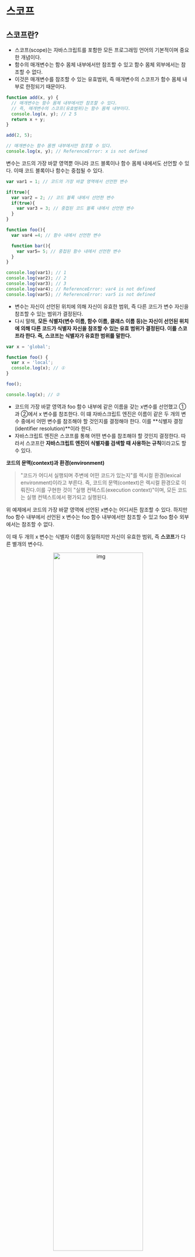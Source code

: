 # 스코프

## 스코프란?

- 스코프(scope)는 자바스크립트를 포함한 모든 프로그래밍 언어의 기본적이며 중요한 개념이다.
- 함수의 매개변수는 함수 몸체 내부에서만 참조할 수 있고 함수 몸체 외부에서는 참조할 수 없다.
- 이것은 매개변수를 참조할 수 있는 유효범위, 즉 매개변수의 스코프가 함수 몸체 내부로 한정되기 때문이다.

```javascript
function add(x, y) {
  // 매개변수는 함수 몸체 내부에서만 참조할 수 있다.
  // 즉, 매개변수의 스코프(유효범위)는 함수 몸체 내부이다.
  console.log(x, y); // 2 5
  return x + y;
}

add(2, 5);

// 매개변수는 함수 몸첸 내부에서만 참조할 수 있다.
console.log(x, y); // ReferenceError: x is not defined
```

변수는 코드의 가장 바깥 영역뿐 아니라 코드 블록이나 함수 몸체 내에서도 선언할 수 있다. 이때 코드 블록이나 함수는 중첩될 수 있다.

```javascript
var var1 = 1; // 코드의 가장 바깥 영역에서 선언한 변수

if(true){
  var var2 = 2; // 코드 블록 내에서 선언한 변수
  if(true){
    var var3 = 3; // 중첩된 코드 블록 내에서 선언한 변수
  }
}

function foo(){
  var var4 =4; // 함수 내에서 선언한 변수

  function bar(){
    var var5= 5; // 중첩된 함수 내에서 선언한 변수
  }
}

console.log(var1); // 1
console.log(var2); // 2
console.log(var3); // 3
console.log(var4); // ReferenceError: var4 is not defined
console.log(var5); // ReferenceError: var5 is not defined
```

- 변수는 자신이 선언된 위치에 의해 자신이 유효한 범위, 즉 다른 코드가 변수 자신을 참조할 수 있는 범위가 결정된다.
- 다시 말해, **모든 식별자(변수 이름, 함수 이름, 클래스 이름 등)는 자신이 선언된 위치에 의해 다른 코드가 식별자 자신을 참조할 수 있는 유효 범위가 결정된다. 이를 스코프라 한다. 즉, 스코프는 식별자가 유효한 범위를 말한다.**

```javascript
var x = 'global';

function foo() {
  var x = 'local';
  console.log(x); // ①
}

foo();

console.log(x); // ②
```

- 코드의 가장 바깥 영역과 foo 함수 내부에 같은 이름을 갖는 x변수를 선언했고 ①과 ②에서 x 변수를 참조한다. 이 떄 자바스크립트 엔진은 이름이 같은 두 개의 변수 중에서 어떤 변수를 참조해야 할 것인지를 결정해야 한다. 이를 **식별자 결정(identifier resolution)**이라 한다.
- 자바스크립트 엔진은 스코프를 통해 어떤 변수를 참조해야 할 것인지 결정한다. 따라서 스코프란 **자바스크립트 엔진이 식별자를 검색할 때 사용하는 규칙**이라고도 할 수 있다.

**코드의 문맥(context)과 환경(environment)**

<blockquote>"코드가 어디서 실행되며 주변에 어떤 코드가 있는지"를 렉시컬 환경(lexical environment)이라고 부른다. 즉, 코드의 문맥(context)은 렉시컬 환경으로 이뤄진다.이를 구현한 것이 "실행 컨텍스트(execution context)"이며, 모든 코드는 실행 컨텍스트에서 평가되고 실행된다.</blockquote>

위 예제에서 코드의 가장 바깥 영역에 선언된 x변수는 어디서든 참조할 수 있다. 하지만 foo 함수 내부에서 선언된 x 변수는 foo 함수 내부에서만 참조할 수 있고 foo 함수 외부에서는 참조할 수 없다.

이 때 두 개의 x 변수는 식별자 이름이 동일하지만 자신이 유효한 범위, 즉 **스코프**가 다른 별개의 변수다.

<p align="center"><img src="https://poiemaweb.com/assets/fs-images/13-1.png" alt="img" width="70%" /></p>

만약 스코프라는 개념이 없다면 같은 이름을 갖는 변수는 충돌을 일으키므로 프로그램 전체에서 하나밖에 사용할 수 없다.

식별자는 어떤 값을 구별할 수 있어야 하므로 유일해야 한다. 따라서 식별자인 변수 이름은 중복될 수 없다. 즉, **하나의 값은 유일한 식별자에 연결(name binding)되어야 한다.**

예를 들어, 파일 이름은 하나의 파일을 구별하여 식별할 수 있는 식별자다. 식별자인 파일 이름은 유일해야 한다. 하지만 우리는 컴퓨터를 사용할 때 하나의 파일 이름만 사용하지는 않는다. 식별자인 파일 이름을 중복해서 사용할 수 이유는 폴더(디렉터리)라는 개념이 있기 때문이다. 만약 폴더가 없다면 파일 이름은 유일해야 한다.

이와 마찬가지로 프로그래밍 언어에서는 스코프(유효 범위)를 식별자인 변수 이름의 충돌을 방지하여 같은 이름의 변수를 사용할 수 있게 한다. 스코프 내에서 식별자는 유일해야 하지만 다른 스코프에는 같은 이름의 식별자를 사용할 수 있다. 즉 스코프는 **네임 스페이스다**.

**<var 키워드로 선언한 변수의 중복 선언>**

<blockquote>var 키워드로 선언된 변수는 같은 스코프 내에서 중복 선언이 허용된다. 이는 의도치 않게 변수값이 재할당되어 변경되는 부작용을 발생시킨다.</blockquote>



```javascript
function foo() {
  var x = 1;
  // var 키워드로 선언된 변수는 같은 스코프 내에서 중복 선언을 허용한다.
  // 아래 변수 선언문은 자바스크립트 엔진에 의해 var 키워드가 없는 것처럼 동작한다.

  var x = 2;
  console.log(x); // 2
}
foo();
```

하지만 `let`이나 `const`키워드로 선언된 변수는 같은 스코프 내에서 중복 선언을 허용하지 않는다.

```javascript
function bar() {
  let x = 1;
  // let이나 const 키워드로 선언된 변수는 같은 스코프 내에서 중복 선언을 허용하지 않는다.
  let x = 2; // SyntaxError: Identifier 'x' has already been declared
}
bar();
```



## 스코프의 종류

코드는 전역(global)과 지역(local)으로 구분할 수 있다.

| 구분 | 설명                  | 스코프      | 변수      |
| ---- | --------------------- | ----------- | --------- |
| 전역 | 코드의 가장 바깥 영역 | 전역 스코프 | 전역 변수 |
| 지역 | 함수 몸체 내부        | 지역 스코프 | 지역 변수 |

이때 변수는 자신이 선언된 위치(전역 또는 지역)에 의해 자신이 유효한 범위인 스코프가 결정된다. 즉, 전역에서 선언된 변수는 전역 스코프를 갖는 변수이고, 지역에서 선언된 변수는 지역 스코프를 갖는 지역 변수다.



### 전역과 전역 스코프

<p align="center"><img src="https://poiemaweb.com/assets/fs-images/13-2.png" alt="img" width="70%" /></p>

- 전역이란 코드의 가장 바깥 영역을 말한다. 전역은 전역 스코프(global scope)를 만든다. 전역에 변수를 선언하면 전역 스코프를 갖는 전역 변수(global variable)가 된다. **전역 변수는 어디서든지 참조할 수 있다.**
- 위 예제에서 코드 가장 바깥 영역인 전역에서 선언된 x 변수와 y 변수는 전역 변수다. 전역 변수는 어디서든지 참조할 수 있으므로 함수 내부에서도 참조할 수 있다.
- outer 함수 내부에서 선언된 z 변수는 지역 변수다. 지역 변수 z는 자신의 지역 스코프인 outer 함수 내부와 하위 지역 스코프인 inner 함수 내부에서 참조할 수 있다. 하지만 지역 변수 z를 전역에서 참조하면 참조 에러가 발생한다.
- `inner`함수 내부에서 선언된 x 변수도 지역 변수다. 지역변수 x는 자신의 지역 스코프인 함수 inner 내부에서만 참조할 수 있다. 하지만 지역 변수 x를 전역 또는 `inner`함수 내부 이외의 지역에서 참조하면 에러가 발생한다.
- 그런데 `inner`함수 내부에서 선언된 x 변수 이외에 이름이 같은 전역 변수 x가 존재한다. 이 때 `inner`함수 내부에서 x변수를 참조하면 전역 변수 x를 참조하는 것이 아니라 inner 함수 내부에서 선언된 x 변수를 참조한다.
- 이는 **자바스크립트 엔진이 스코프 체인을 통해 참조할 변수를 검색(identifier resolution)했기 때문이다.**



### 지역과 지역 스코프

- 지역이란 **함수 몸체 내부**를 말한다. 지역은 지역 스코프를 만든다.
- 지역에 변수를 선언하면 지역 스코프를 갖는 지역 변수(local variable)가 된다.
- 지역 변수는 자신이 선언된 지역과 하위 지역(중첩 함수)에서만 참조할 수 있다.
- 다시 말해, **지역 변수는 자신의 지역 스코프와 하위 지역 스코프에서 유효하다.**



## 스코프 체인

- 함수는 전역에서도 정의할 수 있고 함수 몸체 내부에서 정의할 수도 있다. 함수 몸체 내부에서 함수가 정의된 것을 '함수의 중첩' 이라고 한다.
- 함수 몸체 내부에서 정의한 함수를 '중첩 함수(nested function)', 중첩 함수를 포함하는 함수를 '외부 함수(outer function)'라고 한다. 함수는 중첩될 수 있으므로 함수의 지역 스코프도 중첩될 수 있다.
- 이는 **스코프가 함수의 중첩에 의해 계층적 구조를 갖는다**는 것을 의미한다. 다시 말해, 중첩 함수의 지역 스코프는 중첩 함수를 포함하는 외부 함수의 지역 스코프와 계층적 구조를 갖는다. 이 때 외부 함수의 지역 스코프를 중첩 함수의 **상위 스코프**라 한다.
- 앞의 예제에서 지역은 `outer`함수의 지역과 `inner`함수의 지역이 있다. `inner`함수는 `outer`함수의 중첩 함수다. 이때 `outer`함수가 만든 지역 스코프는 `inner`함수가 만든 지역 스코프의 상위 스코프다. 그리고 `outer`함수의 지역 스코프의 상위 스코프는 전역 스코프다.



<p align="center"><img src="https://poiemaweb.com/assets/fs-images/13-3.png" alt="img" width="30%" /></p>

이처럼 모든 스코프는 하나의 계층적 구조로 연결되며, 모든 지역 스코프의 최상위 스코프느 전역 스코프다. 이렇게 스코프가 계층적으로 연결된 것을 **스코프 체인(scope chain)**이라 한다.

위 그림에서 스코프 체인은 최상위 스코프인 전역 스코프, 전역에서 선언된 outer 함수의 지역 스코프, outer 함수 내부에서 선언된 inner 함수의 지역 스코프로 이뤄진다.

**변수를 참조할 때 자바스크립트 엔진은 스코프 체인을 통해 변수를 참조하는 코드의 스코프에서 시작하여 상위 스코프 방향으로 이동하며 선언된 변수를 검색(identifier resolution)한다.**

이를 통해 상위 스코프에서 선언한 변수를 하위 스코프에서도 참조할 수 있다.

스코프 체인은 물리적인 실체로 존재한다. 자바 스크립트 엔진은 코드를 실행하기에 앞서 위 그림과 유사한 자료구조인 렉시컬 환경(Lexical Environment)을 실제로 생성한다. **변수 선언이 실행되면 변수 식별자가 이 자료구조(렉시컬 환경)에 키로 등록되고, 변수 할당이 일어나면 이 자료구조의 변수 식별자에 해당하는 값을 변경한다.** 변수의 검색도 이 자료구조 상에서 이뤄진다.

**렉시컬 환경(Lexical Environment)**

<blockquote>스코프 체인은 실행 컨텍스트의 렉시컬 환경을 단방향을 연결(chaining)한 것이다. 전역 렉시컬 환경은 코드가 로드되면 곧바로 생성되고 함수의 렉시컬 환경은 함수가 호출되면 곧바로 생성된다.</blockquote>



## 스코프 체인에 의한 변수 검색

위의 예제에서 

④ x 변수를 참조하는 코드의 스코프인 inner 함수의 지역 스코프에서 x 변수가 선언되었는지 검색한다. inner 함수 내에는 선언된 x 변수가 존재한다. 따라서 검색된 변수를 참조하고 검색을 종료한다.

⑤ y 변수를 참조하는 코드의 스코프인 inner 함수의 지역 스코프에서 y 변수가 선언되었는지 검색한다. inner 함수 내에는 y 변수의 선언이 존재하지 않으므로 상위 스코프인 outer 함수의 지역 스코프로 이동한다. outer 함수 내에도 y 변수의 선언이 존재하지 않으므로 또 다시 상위 스코프인 전역 스코프로 이동한다. 전역 스코프에는 y 변수의 선언이 존재한다. 따라서 검색된 변수를 참조하고 검색을 종료한다.

⑥ z 변수를 참조하는 코드의 스코프인 inner 함수의 지역 스코프에서 z 변수가 선언되었는지 검색한다. inner 함수 내에는 z 변수의 선언이 존재하지 않으므로 상위 스코프인 outer 함수의 지역 스코프로 이동한다. outer 함수 내에는 z 변수의 선언이 존재한다. 따라서 검색된 변수를 참조하고 검색을 종료한다.

**이처럼 자바스크립트 엔진은 스코프 체인을 따라 변수를 참조하는 코드의 스코프에서 시작해서  상위 스코프 방향으로 이동하며 선언된 변수를 검색한다.** 절대 하위 스코프로 내려가며 식별자를 검색하는 일은 없다. 이는 **상위 스코프에서 유효한 변수는 하위 스코프에서 자유롭게 참조할 수 있지만 하위 스코프에서 유효한 변수를 상위 스코프에서 참조할 수 없다**는 것을 의미한다.

스코프 체인으로 연결된 스코프의 계층적 구조는 부자 관계로 이뤄진 상속(inheritance)과 유사하다. 상속을 통해 부모의 자산을 자식이 자유롭게 사용할 수 있지만 자식의 자산을 부모가 사용할 수는 없다. 스코프 체인도 마찬가지 개념이다.



## 스코프 체인에 의한 함수 검색

다음 예제에는 전역에서 정의된 foo 함수와 bar 함수 내부에서 정의된 foo 함수가 있다.

```javascript
// 전역 함수
function foo() {
  console.log('global function foo');
}

function bar() {
  // 중첩 함수
  function foo() {
    console.log('local function foo');
  }

  foo(); // ①
}

bar();
```

함수 선언문으로 함수를 정의하면 런타임 이전에 함수 객체가 먼저 생성된다. 그리고 **자바스크립트 엔진은 함수 이름과 동일한 이름의 식별자를 암묵적으로 선언하고 생성된 함수 객체를 할당한다.** 따라서 위 예제의 모든 함수는 이름과 동일 한 식별자에 할당된다. 

①에서 함수를 호출하면 자바스크립트 엔진은 함수를 호출하기 위해 먼저 함수를 가리키는 식별자 foo를 검색한다.  이처럼 함수도 식별자에 할당되기 때문에 스코프를 갖는다. 

즉, **스코프를 "변수를 검색할 때 사용하는 규칙"이라고 표현하기 보다는 "식별자를 검색하는 규칙"이라고 표현하는 편이 더 적합하다.**



## 함수 레벨 스코프

지역은 함수 몸체 내부를 말하고 지역은 지역 스코프를 만든다. 이는 **코드 블록이 아닌 함수에 의해서만 지역 스코프가 생성된다는 의미이다.**

C나 자바 등을 비롯한 대부분의 프로그래밍 언어는 함수 몸체만이 아니라 모든 코드 블록(`if,for,while,try/catch 등`)이 지역 스코프를 만든다. 이러한 특성을 **블록 레벨 스코프(block level scope)**라 한다. 하지만 `var`**키워드로 선언된 변수는 오로지 함수의 코드 블록(함수 몸체)만을 지역 스코프로 인정한다.** 이러한 특성을 **함수 레벨 스코프(function level scope)**라 한다.

```javascript
var x = 1;

if (true) {
  // var 키워드로 선언된 변수는 함수의 코드 블로(함수 몸체)만을 지역 스코프로 인정한다.
  // 함수 밖에서 var 키워드로 선언한 변수는 코드 블록 내에서 선언되었다 할지라도 모두 전역 변수이다.
  // 따라서 x는 전역 변수다. 이미 선언된 전역 변수 x가 있으므로 x 변수는 중복 선언된다.
  // 이는 의도치 않게 변수 값이 변경되는 부작용을 발생시킨다.
  var x = 10;
}

console.log(x); // 10
```

- 전역 변수 x가 선언되었고 if문의 코드 블록 내부에도 x 변수가 선언되었다. 이때 if문의 코드 블록 내에서 선언된 x 변수는 전역 변수다. var 키워드로 선언된 변수는 함수 레벨 스코프만 인정하기 때문에 함수 밖에서 `var`키워드로 선언된 변수는 코드 블록 내에서 선언되었다 할지라도 모두 전역 변수다.

```javascript
var i = 10;

// for 문에서 선언한 i는 전역 변수이다.
// 이미 선언된 전역 변수 i가 있으므로 중복 선언된다.
for (var i = 0; i < 5; i++) {
  console.log(i); // 0 1 2 3 4 
}

// 의도치 않게 변수의 ㄱ밧이 변경되었다.
console.log(i); // 5
```

블록 레벨 스코프를 지원하는 프로그래밍 언어에서 for문에서 반복을 위해 선언된 i 변수가 for문의 코드 블록 내에서만 유효한 지역 변수다. 이 변수를 for 문 외부에서 사용할 일은 없기 떄문이다.

하지만 `var`키워드로 선언된 변수는 블록 레벨 스코프를 인정하지 않기 때문에 i 변수는 전역 변수가 된다. 따라서 전역 변수 i는 중복 선언되고 그 결과 의도치 않은 전역 변수의 값이 재할당된다.

`var`키워드로 선언된 변수는 오로지 함수의 코드 블록 만을 지역 스코프로 인정하지만 ES6에서 도입된 `let,const`키워드는 블록 레벨 스코프를 지원한다.



## 렉시컬 스코프

```javascript
var x = 1;

function foo() {
  var x = 10;
  bar();
}

function bar() {
  console.log(x);
}
foo(); // ??
bar(); // ??
```

위 예제의 실행 결과는 bar 함수의 상위 스코프가 무엇인지에 따라 결정된다.

1. **함수를 어디서 호출**했는지에 따라 함수의 상위 스코프를 결정한다.
2. **함수를 어디서 정의**했는지에 따라 함수의 상위 스코프를 결정한다.

1번 방식으로 함수의 스코프를 결정한다면 bar함수의 상위 스코프는 foo함수의 지역 스코프와 전역 스코프일 것이다.

2번 방식으로 함수의 상위 스코프를 결정한다면 bar 함수의 상위 스코프는 전역 스코프일 것이다.

1번 방식을 동적 스코프(dynamic scope)라 한다. 함수를 정의하는 시점에는 함수가 어디서 호출될지 알 수 없다. 따라서 함수가 호출되는 시점에 동적으로 상위 스코프를 결정해야 하기 때문에 동적 스코프라 부른다.

2번 방식을 렉시컬 스코프(lexical scope) 또는 정적 스코프(static scope)라 한다. 동적 스코프 방식처럼 상위 스코프가 동적으로 변하지 않고 함수 정의가 평가되는 시점에 상위 스코프가 정적으로 결정되기 때문에 정적 스코프라 부른다.

**자바스크립트는 렉시컬 스코프를 따르므로 함수를 어디서 호출했는지가 아니라 함수를 어디서 정의했는지에 따라 상위 스코프를 결정한다. 함수가 호출된 위치는 상위 스코프 결정에 어떠한 영향도 주지 않는다. 즉, 함수의 상위 스코프는 언제나 자신이 정의된 스코프이다.**

**이처럼 함수의 상위 스코프는 함수 정의가 실행될 때 정적으로 결정된다. 함수 정의(함수 선언문 또는 함수 표현식)가 실행되어 생성된 함수 객체는 이렇게 결정된 상위 스코프를 기억한다. 함수가 호출될 때마다 함수의 상위 스코프를 참조할 필요가 있기 때문이다.**

위 예제의 bar 함수는 전역에서 정의된 함수다. 함수 선언문으로 정의된 bar 함수는 전역 코드가 실행되기 전에 먼저 평가되어 함수 객체를 생성한다. 이때 생성된 bar 함수 객체는 자신이 정의된 스코프, 즉 전역 스코프를 기억한다. 그리고 bar 함수가 호출되면 호출된 곳이 어디인지 관계없이 언제나 자신이 기억하고 있는 전역 스코프를 상위 스코프로 사용한다. 따라서 위 예제를 실행하면 전역 변수 x의 값 1을 두 번 출력한다.